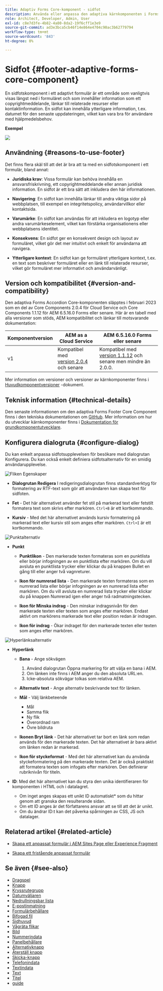 ```yaml
---
title: Adaptiv Forms Core-komponent - sidfot
description: Använda eller anpassa den adaptiva kärnkomponenten i Forms Footer.
role: Architect, Developer, Admin, User
exl-id: c8e7d3fe-4b82-4a80-8da2-19f6cff1e3e9
source-git-commit: ad3e3bca5cb46f14e864e4704c90ac3b62779794
workflow-type: tm+mt
source-wordcount: '843'
ht-degree: 0%

---
```


# Sidfot {#footer-adaptive-forms-core-component}

En sidfotskomponent i ett adaptivt formulär är ett område som vanligtvis visas längst ned i formuläret och som innehåller information som ett copyrightmeddelande, länkar till relaterade resurser eller kontaktinformation. En sidfot kan innehålla ytterligare information, t.ex. datumet för den senaste uppdateringen, vilket kan vara bra för användare med hjälpmedelsbehov.

**Exempel**

![](/help/adaptive-forms/assets/footer.png)

## Användning {#reasons-to-use-footer}

Det finns flera skäl till att det är bra att ta med en sidfotskomponent i ett formulär, bland annat:

* **Juridiska krav**: Vissa formulär kan behöva innehålla en ansvarsfriskrivning, ett copyrightmeddelande eller annan juridisk information. En sidfot är ett bra sätt att inkludera den här informationen.

* **Navigering**: En sidfot kan innehålla länkar till andra viktiga sidor på webbplatsen, till exempel en integritetspolicy, användarvillkor eller kontaktsida.

* **Varumärke**: En sidfot kan användas för att inkludera en logotyp eller andra varumärkeselement, vilket kan förstärka organisationens eller webbplatsens identitet.

* **Konsekvens**: En sidfot ger en konsekvent design och layout av formuläret, vilket gör det mer intuitivt och enkelt för användarna att navigera.

* **Ytterligare kontext**: En sidfot kan ge formuläret ytterligare kontext, t.ex. en text som beskriver formuläret eller en länk till relaterade resurser, vilket gör formuläret mer informativt och användarvänligt.

## Version och kompatibilitet {#version-and-compatibility}

Den adaptiva Forms Accordion Core-komponenten släpptes i februari 2023 som en del av Core Components 2.0.4 för Cloud Service och Core Components 1.1.12 för AEM 6.5.16.0 Forms eller senare. Här är en tabell med alla versioner som stöds, AEM kompatibilitet och länkar till motsvarande dokumentation:

| Komponentversion | AEM as a Cloud Service | AEM 6.5.16.0 Forms eller senare |
|---|---|---|
| v1 | Kompatibel med<br>[version 2.0.4](/help/adaptive-forms/version.md) och senare | Kompatibel med<br>[version 1.1.12](/help/adaptive-forms/version.md) och senare men mindre än 2.0.0. |

Mer information om versioner och versioner av kärnkomponenter finns i [Huvudkomponentversioner](/help/adaptive-forms/version.md) -dokument.

<!-- ## Sample Component Output {#sample-component-output}

To experience the Accordion Component as well as see examples of its configuration options as well as HTML and JSON output, visit the [Component Library](https://adobe.com/go/aem_cmp_library_accordion). -->

## Teknisk information {#technical-details}

Den senaste informationen om den adaptiva Forms Footer Core Component finns i den tekniska dokumentationen om [GitHub](https://github.com/adobe/aem-core-forms-components/tree/master/ui.af.apps/src/main/content/jcr_root/apps/core/fd/components/form/footer/v1/footer). Mer information om hur du utvecklar kärnkomponenter finns i [Dokumentation för grundkomponentutvecklare](/help/developing/overview.md).


## Konfigurera dialogruta {#configure-dialog}

Du kan enkelt anpassa sidfotsupplevelsen för besökare med dialogrutan Konfigurera. Du kan också enkelt definiera sidfotsalternativ för en smidig användarupplevelse.

![Fliken Egenskaper](/help/adaptive-forms/assets/footer_propertiestab.png)

* **Dialogrutan Redigera**
I redigeringsdialogrutan finns standardverktyg för formatering av RTF-text som gör att användaren kan skapa text för sidfoten.

* **Fet** - Det här alternativet använder fet stil på markerad text eller fetstilt formatera text som skrivs efter markören. `Ctrl+B` är ett kortkommando.

* **Kursiv** - Med det här alternativet används kursiv formatering på markerad text eller kursiv stil som anges efter markören. `Ctrl+I` är ett kortkommando.

![Punktalternativ](/help/adaptive-forms/assets/footer_bullet.png)


* **Punkt**

   * **Punktlikon** - Den markerade texten formateras som en punktlista eller börjar infogningen av en punktlista efter markören. Om du vill avsluta en punktlista trycker eller klickar du på knappen Bullet en gång till eller anger två vagnreturer.

   * **Ikon för numrerad lista** - Den markerade texten formateras som en numrerad lista eller börjar infogningen av en numrerad lista efter markören. Om du vill avsluta en numrerad lista trycker eller klickar du på knappen Numrerad igen eller anger två radmatningstecken.

   * **Ikon för Minska indrag** - Den minskar indragsnivån för den markerade texten eller texten som anges efter markören. Endast aktivt om markörens markerade text eller position redan är indragen.

   * **Ikon för indrag** - Ökar indraget för den markerade texten eller texten som anges efter markören.

![Hyperlänksalternativ](/help/adaptive-forms/assets/footer_link.png)

* **Hyperlänk**

   * **Bana** - Ange sökvägen
      1. Använd dialogrutan Öppna markering för att välja en bana i AEM.
      1. Om länken inte finns i AEM anger du den absoluta URL:en.
      1. Icke-absoluta sökvägar tolkas som relativa AEM.

   * **Alternativ text** - Ange alternativ beskrivande text för länken.

   * **Mål** - Välj länkbeteende
      * Mål
      * Samma flik
      * Ny flik
      * Överordnad ram
      * Övre bildruta

   * **Ikonen Bryt länk** - Det här alternativet tar bort en länk som redan används för den markerade texten. Det här alternativet är bara aktivt om länken redan är markerad.

   * **Ikon för styckeformat** - Med det här alternativet kan du använda styckeformatering på den markerade texten. Det är också praktiskt att formatera texten som infogats efter markören. Den definierar rubriknivån för titeln.

* **ID**: Med det här alternativet kan du styra den unika identifieraren för komponenten i HTML och i datalagret.

   * Om inget anges skapas ett unikt ID automatiskt* som du hittar genom att granska den resulterande sidan.
   * Om ett ID anges är det författarens ansvar att se till att det är unikt.
   * Om du ändrar ID:t kan det påverka spårningen av CSS, JS och datalager.

## Relaterad artikel {#related-article}

* [Skapa ett anpassat formulär i AEM Sites Page eller Experience Fragment](https://experienceleague.adobe.com/docs/experience-manager-cloud-service/content/forms/adaptive-forms-authoring/create-or-add-an-adaptive-form-to-aem-sites-page.html)

* [Skapa ett fristående anpassat formulär](https://experienceleague.adobe.com/docs/experience-manager-cloud-service/content/forms/adaptive-forms-authoring/authoring-adaptive-forms-core-components/create-an-adaptive-form-on-forms-cs/creating-adaptive-form-core-components.html)


## Se även {#see-also}

* [Dragspel](/help/adaptive-forms/components/accordion.md)
* [Knapp](/help/adaptive-forms/components/button.md)
* [Kryssrutegrupp](/help/adaptive-forms/components/checkbox-group.md)
* [Datumväljaren](/help/adaptive-forms/components/date-picker.md)
* [Nedrullningsbar lista](/help/adaptive-forms/components/drop-down.md)
* [E-postinmatning](/help/adaptive-forms/components/email-input.md)
* [Formulärbehållare](/help/adaptive-forms/components/form-container.md)
* [Bifogad fil](/help/adaptive-forms/components/file-attachment.md)
* [Sidhuvud](/help/adaptive-forms/components/header.md)
* [Vågräta flikar](/help/adaptive-forms/components/horizontal-tabs.md)
* [Bild](/help/adaptive-forms/components/image.md)
* [Nummerindata](/help/adaptive-forms/components/number-input.md)
* [Panelbehållare](/help/adaptive-forms/components/panel-container.md)
* [Alternativknapp](/help/adaptive-forms/components/radio-button.md)
* [Återställ knapp](/help/adaptive-forms/components/reset-button.md)
* [Skicka-knapp](/help/adaptive-forms/components/submit-button.md)
* [Telefonindata](/help/adaptive-forms/components/telephone-input.md)
* [Textindata](/help/adaptive-forms/components/text-input.md)
* [Text](/help/adaptive-forms/components/text.md)
* [Titel](/help/adaptive-forms/components/title.md)
* [guide](/help/adaptive-forms/components/wizard.md)